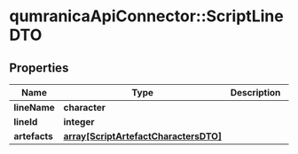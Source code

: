 # qumranicaApiConnector::ScriptLineDTO

## Properties
Name | Type | Description | Notes
------------ | ------------- | ------------- | -------------
**lineName** | **character** |  | 
**lineId** | **integer** |  | 
**artefacts** | [**array[ScriptArtefactCharactersDTO]**](ScriptArtefactCharactersDTO.md) |  | 



